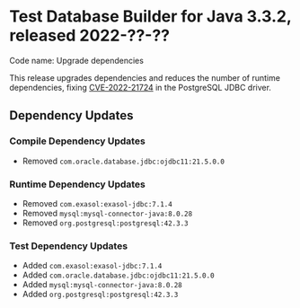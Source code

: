 # Test Database Builder for Java 3.3.2, released 2022-??-??

Code name: Upgrade dependencies

This release upgrades dependencies and reduces the number of runtime dependencies, fixing [CVE-2022-21724](https://ossindex.sonatype.org/vulnerability/0f319d1b-e964-4471-bded-db3aeb3c3a29?component-type=maven&component-name=org.postgresql.postgresql&utm_source=ossindex-client&utm_medium=integration&utm_content=1.1.1) in the PostgreSQL JDBC driver.

## Dependency Updates

### Compile Dependency Updates

* Removed `com.oracle.database.jdbc:ojdbc11:21.5.0.0`

### Runtime Dependency Updates

* Removed `com.exasol:exasol-jdbc:7.1.4`
* Removed `mysql:mysql-connector-java:8.0.28`
* Removed `org.postgresql:postgresql:42.3.3`

### Test Dependency Updates

* Added `com.exasol:exasol-jdbc:7.1.4`
* Added `com.oracle.database.jdbc:ojdbc11:21.5.0.0`
* Added `mysql:mysql-connector-java:8.0.28`
* Added `org.postgresql:postgresql:42.3.3`
